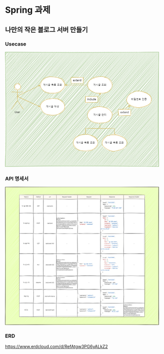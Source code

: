 # Spring 과제
## 나만의 작은 블로그 서버 만들기

### Usecase
![Blog Usecase](/etc/blogUsecase.png)

### API 명세서
![Blog API 명세서](/etc/blogAPI.png)

### ERD
https://www.erdcloud.com/d/RefAtgw3PG6yALkZ2